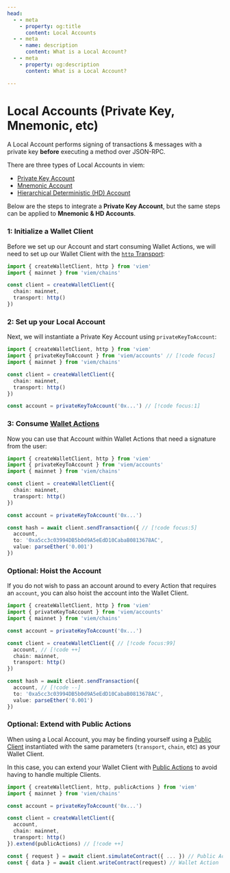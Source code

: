 ```yaml
---
head:
  - - meta
    - property: og:title
      content: Local Accounts
  - - meta
    - name: description
      content: What is a Local Account?
  - - meta
    - property: og:description
      content: What is a Local Account?

---
```


# Local Accounts (Private Key, Mnemonic, etc)

A Local Account performs signing of transactions & messages with a private key **before** executing a method over JSON-RPC.

There are three types of Local Accounts in viem:

- [Private Key Account](/docs/accounts/privateKey)
- [Mnemonic Account](/docs/accounts/mnemonic)
- [Hierarchical Deterministic (HD) Account](/docs/accounts/hd)

Below are the steps to integrate a **Private Key Account**, but the same steps can be applied to **Mnemonic & HD Accounts**.

### 1: Initialize a Wallet Client

Before we set up our Account and start consuming Wallet Actions, we will need to set up our Wallet Client with the [`http` Transport](/docs/clients/transports/http):

```ts
import { createWalletClient, http } from 'viem'
import { mainnet } from 'viem/chains'

const client = createWalletClient({
  chain: mainnet,
  transport: http()
})
```

### 2: Set up your Local Account

Next, we will instantiate a Private Key Account using `privateKeyToAccount`:

```ts
import { createWalletClient, http } from 'viem'
import { privateKeyToAccount } from 'viem/accounts' // [!code focus]
import { mainnet } from 'viem/chains'

const client = createWalletClient({
  chain: mainnet,
  transport: http()
})

const account = privateKeyToAccount('0x...') // [!code focus:1]
```

### 3: Consume [Wallet Actions](/docs/actions/wallet/introduction)

Now you can use that Account within Wallet Actions that need a signature from the user:

```ts
import { createWalletClient, http } from 'viem'
import { privateKeyToAccount } from 'viem/accounts'
import { mainnet } from 'viem/chains'

const client = createWalletClient({
  chain: mainnet,
  transport: http()
})

const account = privateKeyToAccount('0x...')

const hash = await client.sendTransaction({ // [!code focus:5]
  account,
  to: '0xa5cc3c03994DB5b0d9A5eEdD10CabaB0813678AC',
  value: parseEther('0.001')
})
```

### Optional: Hoist the Account

If you do not wish to pass an account around to every Action that requires an `account`, you can also hoist the account into the Wallet Client.

```ts
import { createWalletClient, http } from 'viem'
import { privateKeyToAccount } from 'viem/accounts'
import { mainnet } from 'viem/chains'

const account = privateKeyToAccount('0x...')

const client = createWalletClient({ // [!code focus:99]
  account, // [!code ++]
  chain: mainnet,
  transport: http()
})

const hash = await client.sendTransaction({
  account, // [!code --]
  to: '0xa5cc3c03994DB5b0d9A5eEdD10CabaB0813678AC',
  value: parseEther('0.001')
})
```

### Optional: Extend with Public Actions

When using a Local Account, you may be finding yourself using a [Public Client](/docs/clients/public) instantiated with the same parameters (`transport`, `chain`, etc) as your Wallet Client.

In this case, you can extend your Wallet Client with [Public Actions](/docs/actions/public/introduction) to avoid having to handle multiple Clients.

```ts {12}
import { createWalletClient, http, publicActions } from 'viem'
import { mainnet } from 'viem/chains'

const account = privateKeyToAccount('0x...')

const client = createWalletClient({
  account,
  chain: mainnet,
  transport: http()
}).extend(publicActions) // [!code ++]

const { request } = await client.simulateContract({ ... }) // Public Action
const { data } = await client.writeContract(request) // Wallet Action
```
